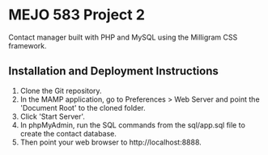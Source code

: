 # MEJO 583 Project 2

Contact manager built with PHP and MySQL using the Milligram CSS framework.

## Installation and Deployment Instructions

1. Clone the Git repository.  
2. In the MAMP application, go to Preferences > Web Server and point the 'Document Root' to the cloned folder.  
3. Click 'Start Server'.
4. In phpMyAdmin, run the SQL commands from the sql/app.sql file to create the contact database.
5. Then point your web browser to http://localhost:8888.